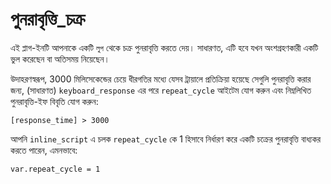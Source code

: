 # পুনরাবৃত্তি_চক্র

এই প্লাগ-ইনটি আপনাকে একটি `লুপ` থেকে চক্র পুনরাবৃত্তি করতে দেয়। সাধারণত, এটি হবে যখন অংশগ্রহণকারী একটি ভুল করেছেন বা অতিসময় নিয়েছেন।

উদাহরণস্বরূপ, 3000 মিলিসেকেন্ডের চেয়ে ধীরগতির মধ্যে যেসব ট্রায়ালে প্রতিক্রিয়া হয়েছে সেগুলি পুনরাবৃত্তি করার জন্য, (সাধারণত) `keyboard_response` এর পরে `repeat_cycle` আইটেম যোগ করুন এবং নিম্নলিখিত পুনরাবৃত্তি-ইফ বিবৃতি যোগ করুন:

	[response_time] > 3000

আপনি `inline_script` এ চলক `repeat_cycle` কে 1 হিসাবে নির্ধারণ করে একটি চক্রের পুনরাবৃত্তি বাধ্যকর করতে পারেন, এমনভাবে:

	var.repeat_cycle = 1